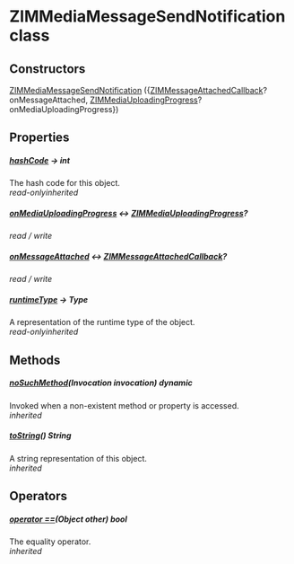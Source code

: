 


# ZIMMediaMessageSendNotification class













## Constructors

[ZIMMediaMessageSendNotification](../zego_uikit_prebuilt_live_audio_room/ZIMMediaMessageSendNotification/ZIMMediaMessageSendNotification.md) ({[ZIMMessageAttachedCallback](../zego_uikit_prebuilt_live_audio_room/ZIMMessageAttachedCallback.md)? onMessageAttached, [ZIMMediaUploadingProgress](../zego_uikit_prebuilt_live_audio_room/ZIMMediaUploadingProgress.md)? onMediaUploadingProgress})

   


## Properties

##### [hashCode](../zego_uikit_prebuilt_live_audio_room/ZIMMediaMessageSendNotification/hashCode.md) &#8594; int



The hash code for this object.  
_<span class="feature">read-only</span><span class="feature">inherited</span>_



##### [onMediaUploadingProgress](../zego_uikit_prebuilt_live_audio_room/ZIMMediaMessageSendNotification/onMediaUploadingProgress.md) &#8596; [ZIMMediaUploadingProgress](../zego_uikit_prebuilt_live_audio_room/ZIMMediaUploadingProgress.md)?



  
_<span class="feature">read / write</span>_



##### [onMessageAttached](../zego_uikit_prebuilt_live_audio_room/ZIMMediaMessageSendNotification/onMessageAttached.md) &#8596; [ZIMMessageAttachedCallback](../zego_uikit_prebuilt_live_audio_room/ZIMMessageAttachedCallback.md)?



  
_<span class="feature">read / write</span>_



##### [runtimeType](../zego_uikit_prebuilt_live_audio_room/ZIMMediaMessageSendNotification/runtimeType.md) &#8594; Type



A representation of the runtime type of the object.  
_<span class="feature">read-only</span><span class="feature">inherited</span>_





## Methods

##### [noSuchMethod](../zego_uikit_prebuilt_live_audio_room/ZIMMediaMessageSendNotification/noSuchMethod.md)(Invocation invocation) dynamic



Invoked when a non-existent method or property is accessed.  
_<span class="feature">inherited</span>_



##### [toString](../zego_uikit_prebuilt_live_audio_room/ZIMMediaMessageSendNotification/toString.md)() String



A string representation of this object.  
_<span class="feature">inherited</span>_





## Operators

##### [operator ==](../zego_uikit_prebuilt_live_audio_room/ZIMMediaMessageSendNotification/operator_equals.md)(Object other) bool



The equality operator.  
_<span class="feature">inherited</span>_















